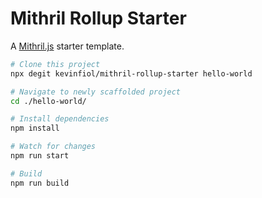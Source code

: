 # Mithril Rollup Starter

A [Mithril.js](https://mithril.js.org) starter template.

```bash
# Clone this project
npx degit kevinfiol/mithril-rollup-starter hello-world

# Navigate to newly scaffolded project
cd ./hello-world/

# Install dependencies
npm install

# Watch for changes
npm run start

# Build
npm run build
```
